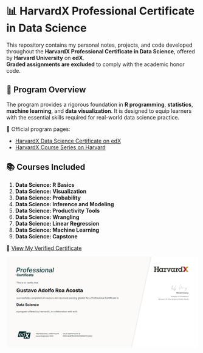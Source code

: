 # 📊 HarvardX Professional Certificate in Data Science

This repository contains my personal notes, projects, and code developed throughout the **HarvardX Professional Certificate in Data Science**, offered by **Harvard University** on **edX**.  
**Graded assignments are excluded** to comply with the academic honor code.

## 🧠 Program Overview

The program provides a rigorous foundation in **R programming**, **statistics**, **machine learning**, and **data visualization**. It is designed to equip learners with the essential skills required for real-world data science practice.

🔗 Official program pages:  
- [HarvardX Data Science Certificate on edX](https://www.edx.org/professional-certificate/harvardx-data-science)  
- [HarvardX Course Series on Harvard](https://pll.harvard.edu/series/professional-certificate-data-science)

## 📚 Courses Included

1. **Data Science: R Basics**  
2. **Data Science: Visualization**  
3. **Data Science: Probability**  
4. **Data Science: Inference and Modeling**  
5. **Data Science: Productivity Tools**  
6. **Data Science: Wrangling**  
7. **Data Science: Linear Regression**  
8. **Data Science: Machine Learning**  
9. **Data Science: Capstone**


📄 [View My Verified Certificate](https://credentials.edx.org/credentials/2992c2bd675b4203b7d9fb9d7221e0b3/)


![HarvardX Professional Certificate](Certificate/Professional_Certificate_edX_Credentials.png)
